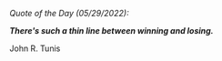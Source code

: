 *Quote of the Day (05/29/2022):*

_**There's such a thin line between winning and losing.**_

John R. Tunis